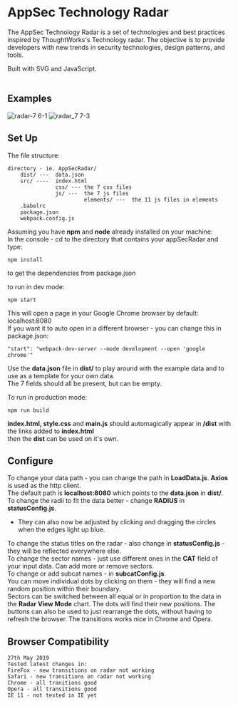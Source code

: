 # AppSec Technology Radar
The AppSec Technology Radar is a set of technologies and best practices inspired by ThoughtWorks's Technology radar.
The objective is to provide developers with new trends in security technologies, design patterns, and tools.<br />

Built with SVG and JavaScript.<br /><br />
## Examples
![radar-7 6-1](https://user-images.githubusercontent.com/29818223/32985377-60ff6faa-ccb1-11e7-89f6-9ccaac5140fe.png)
![radar_7 7-3](https://user-images.githubusercontent.com/29818223/33029376-5925e9c0-ce10-11e7-9e31-79d7e9f44903.png)

## Set Up
The file structure: <br />
```
directory - ie. AppSecRadar/
    dist/ ---  data.json
    src/ ----  index.html
               css/ --- the 7 css files
               js/ ---  the 7 js files 
                        elements/ ---  the 11 js files in elements
    .babelrc
    package.json
    webpack.config.js
```
Assuming you have **npm** and **node** already installed on your machine: <br />
In the console - cd to the directory that contains your appSecRadar and type: <br />
```
npm install
```
to get the dependencies from package.json

to run in dev mode:     
```
npm start
```
This will open a page in your Google Chrome browser by default: localhost:8080   <br />
If you want it to auto open in a different browser - you can change this in package.json:
```
"start": "webpack-dev-server --mode development --open 'google chrome'"
```
Use the **data.json** file in **dist/** to play around with the example data and to use as a template for your own data. <br />
The 7 fields should all be present, but can be empty. <br />

To run in production mode:  
```
npm run build
```
**index.html, style.css** and **main.js** should automagically appear in **/dist** with the links added to **index.html** <br />
then the **dist** can be used on it's own. <br />   

## Configure
To change your data path - you can change the path in **LoadData.js**. **Axios** is used as the http client. <br />
The default path is **localhost:8080** which points to the **data.json** in **dist/**.  <br />
To change the radii to fit the data better - change **RADIUS** in **statusConfig.js**.  <br />
 - They can also now be adjusted by clicking and dragging the circles when the edges light up blue. <br />
 
To change the status titles on the radar - also change in **statusConfig.js** - they will be reflected everywhere else. <br />
To change the sector names - just use different ones in the **CAT** field of your input data. Can add more or remove sectors. <br />
To change or add subcat names - in **subcatConfig.js**. <br />
You can move individual dots by clicking on them - they will find a new random position within their boundary.<br />
Sectors can be switched between all equal or in proportion to the data in the **Radar View Mode** chart. The dots will find their new positions. The buttons can also be used to just rearrange the dots, without having to refresh the browser. The transitions works nice in Chrome and Opera.

## Browser Compatibility
    27th May 2019
    Tested latest changes in: 
    FireFox - new transitions on radar not working
    Safari - new transitions on radar not working
    Chrome - all tranitions good
    Opera - all transitions good
    IE 11 - not tested in IE yet


